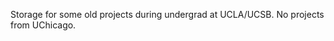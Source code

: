 Storage for some old projects during undergrad at UCLA/UCSB. No projects from UChicago. 

<!---
robin-g-lee/robin-g-lee is a ✨ special ✨ repository because its `README.md` (this file) appears on your GitHub profile.
You can click the Preview link to take a look at your changes.
--->
